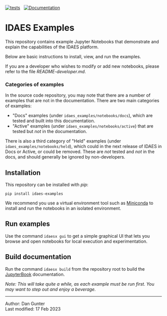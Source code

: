 <!-- Badges -->
[![tests](https://github.com/IDAES/examples/actions/workflows/core.yml/badge.svg)](https://github.com/IDAES/examples/actions/workflows/core.yml)
&nbsp;
[![Documentation](https://readthedocs.org/projects/idaes-examples/badge/?version=latest)](https://idaes-examples.readthedocs.io/en/latest/?badge=latest)

# IDAES Examples

This repository contains example Jupyter Notebooks that demonstrate and  explain 
the  capabilities of the IDAES platform.

Below are basic instructions to install, view, and run the examples.

If you are a developer who wishes to modify or add new notebooks, please refer to the file *README-developer.md*.

### Categories of examples

In the source code repository, you may note that there are a number of examples that are not in the documentation.
There are two main categories of examples:

  - "Docs" examples (under `idaes_examples/notebooks/docs`), which are tested and built into this documentation.
  - "Active" examples (under `idaes_examples/notebooks/active`) that are tested but *not* in the documentation.

There is also a third category of "Held" examples (under `idaes_examples/notebooks/held`),
which could in the next release of IDAES in Docs or Active, or could be removed.
These are *not* tested and *not* in the docs, and should generally be ignored by non-developers.

## Installation

This repository can be installed with *pip*:
```shell
pip install idaes-examples
```

We recommend you use a virtual environment tool such as
[Miniconda](https://docs.conda.io/en/latest/miniconda.html)
to install and run the notebooks in an isolated environment.

## Run examples

Use the command `idaesx gui` to get a simple graphical UI that lets you 
browse and open notebooks for local execution and experimentation.

## Build documentation

Run the command `idaesx build` from the repository root to build the [JupyterBook](https://jupyterbook.org) 
documentation.


*Note: This will take quite a while, as each example must be run first.
You may want to step out and enjoy a beverage.*


----
Author: Dan Gunter  
Last modified: 17 Feb 2023
